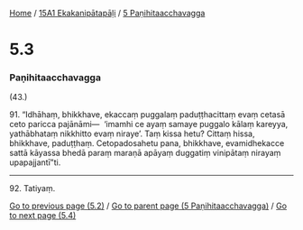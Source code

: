 
[Home](/) / [15A1 Ekakanipātapāḷi](../../15A1.md) / [5 Paṇihitaacchavagga](../5.md)

# 5.3

### Paṇihitaacchavagga

(43.)

91\. “Idhāhaṃ, bhikkhave, ekaccaṃ puggalaṃ paduṭṭhacittaṃ evaṃ cetasā ceto paricca pajānāmi—  ‘imamhi ce ayaṃ samaye puggalo kālaṃ kareyya, yathābhataṃ nikkhitto evaṃ niraye’. Taṃ kissa hetu? Cittaṃ hissa, bhikkhave, paduṭṭhaṃ. Cetopadosahetu pana, bhikkhave, evamidhekacce sattā kāyassa bhedā paraṃ maraṇā apāyaṃ duggatiṃ vinipātaṃ nirayaṃ upapajjantī”ti.

---

92\. Tatiyaṃ.



[Go to previous page (5.2)](5.2.md) / [Go to parent page (5 Paṇihitaacchavagga)](../5.md) / [Go to next page (5.4)](5.4.md)


